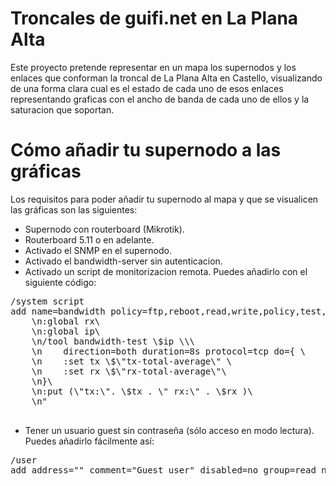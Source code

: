 Troncales de guifi.net en La Plana Alta
=======================================

Este proyecto pretende representar en un mapa los supernodos y los enlaces que conforman la troncal de La Plana Alta en Castello, visualizando de una forma clara cual es el estado de cada uno de esos enlaces representando graficas con el ancho de banda de cada uno de ellos y la saturacion que soportan.

Cómo añadir tu supernodo a las gráficas
==========================================
Los requisitos para poder añadir tu supernodo al mapa y que se visualicen las gráficas son las siguientes:

* Supernodo con routerboard (Mikrotik).
* Routerboard 5.11 o en adelante.
* Activado el SNMP en el supernodo.
* Activado el bandwidth-server sin autenticacion.
* Activado un script de monitorizacion remota. Puedes añadirlo con el siguiente código:

<pre>
/system script
add name=bandwidth policy=ftp,reboot,read,write,policy,test,winbox,password,sniff,sensitive,api source=":global tx\
    \n:global rx\
    \n:global ip\
    \n/tool bandwidth-test \$ip \\\
    \n    direction=both duration=8s protocol=tcp do={ \
    \n    :set tx \$\"tx-total-average\" \
    \n    :set rx \$\"rx-total-average\"\
    \n}\
    \n:put (\"tx:\". \$tx . \" rx:\" . \$rx )\
    \n"

</pre>

* Tener un usuario guest sin contraseña (sólo acceso en modo lectura). Puedes añadirlo fácilmente así:
<pre>
/user 
add address="" comment="Guest user" disabled=no group=read name=guest
</pre>
